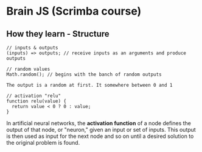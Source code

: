 # Brain JS (Scrimba course)

## How they learn - Structure

```JS
// inputs & outputs
(inputs) => outputs; // receive inputs as an arguments and produce outputs

// random values
Math.random(); // begins with the banch of random outputs

The output is a random at first. It somewhere between 0 and 1

// activation "relu"
function relu(value) {
  return value < 0 ? 0 : value;
}
```

In artificial neural networks, the **activation function** of a node defines the output of that node, or "neuron," given an input or set of inputs. This output is then used as input for the next node and so on until a desired solution to the original problem is found.
